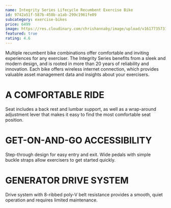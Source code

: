 ```yaml
---
name: Integrity Series Lifecycle Recumbent Exercise Bike
id: 9742a51f-587b-458b-a1ab-299c1961fe09
subcategory: exercise-bikes
price: 6499
image: https://res.cloudinary.com/chrishannaby/image/upload/v1617735731/lifefitness/integrity-recumbentbike-black-se3hd-standard_e0ew68.png
featured: true
rating: 4.6
---
```


Multiple recumbent bike combinations offer comfortable and inviting experiences for any exerciser. The Integrity Series benefits from a sleek and modern design, and is rooted in more than 20 years of reliability and innovation. Each bike offers wireless internet connection, which provides valuable asset management data and insights about your exercisers.

# A COMFORTABLE RIDE

Seat includes a back rest and lumbar support, as well as a wrap-around adjustment lever that makes it easy to find the most comfortable seat position.

# GET-ON-AND-GO ACCESSIBILITY

Step-through design for easy entry and exit. Wide pedals with simple buckle straps allow exercisers to get started quickly.

# GENERATOR DRIVE SYSTEM

Drive system with 8-ribbed poly-V belt resistance provides a smooth, quiet operation and requires limited maintenance.
